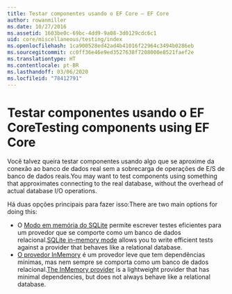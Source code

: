 ```yaml
---
title: Testar componentes usando o EF Core – EF Core
author: rowanmiller
ms.date: 10/27/2016
ms.assetid: 1603be0c-69bc-4dd9-9a08-3d0129cdc6c1
uid: core/miscellaneous/testing/index
ms.openlocfilehash: 1ca900528ed42ad4b41016f22964c3494b0286eb
ms.sourcegitcommit: cc0ff36e46e9ed3527638f7208000e8521faef2e
ms.translationtype: HT
ms.contentlocale: pt-BR
ms.lasthandoff: 03/06/2020
ms.locfileid: "78412791"
---
```

# <a name="testing-components-using-ef-core"></a><span data-ttu-id="06f4b-102">Testar componentes usando o EF Core</span><span class="sxs-lookup"><span data-stu-id="06f4b-102">Testing components using EF Core</span></span>

<span data-ttu-id="06f4b-103">Você talvez queira testar componentes usando algo que se aproxime da conexão ao banco de dados real sem a sobrecarga de operações de E/S de banco de dados reais.</span><span class="sxs-lookup"><span data-stu-id="06f4b-103">You may want to test components using something that approximates connecting to the real database, without the overhead of actual database I/O operations.</span></span>

<span data-ttu-id="06f4b-104">Há duas opções principais para fazer isso:</span><span class="sxs-lookup"><span data-stu-id="06f4b-104">There are two main options for doing this:</span></span>

* <span data-ttu-id="06f4b-105">O [Modo em memória do SQLite](sqlite.md) permite escrever testes eficientes para um provedor que se comporte como um banco de dados relacional.</span><span class="sxs-lookup"><span data-stu-id="06f4b-105">[SQLite in-memory mode](sqlite.md) allows you to write efficient tests against a provider that behaves like a relational database.</span></span>
* <span data-ttu-id="06f4b-106">[O provedor InMemory](in-memory.md) é um provedor leve que tem dependências mínimas, mas nem sempre se comporta como um banco de dados relacional.</span><span class="sxs-lookup"><span data-stu-id="06f4b-106">[The InMemory provider](in-memory.md) is a lightweight provider that has minimal dependencies, but does not always behave like a relational database.</span></span>

